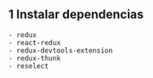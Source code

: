 ## 1 Instalar dependencias 
    - redux
    - react-redux
    - redux-devtools-extension
    - redux-thunk
    - reselect